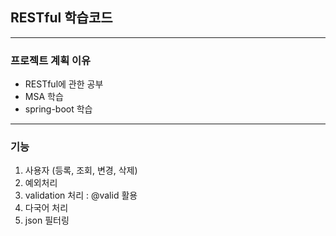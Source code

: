 ## RESTful 학습코드
------
### 프로젝트 계획 이유

- RESTful에 관한 공부
- MSA 학습
- spring-boot 학습

------
### 기능
1. 사용자 (등록, 조회, 변경, 삭제)
2. 예외처리
3. validation 처리 : @valid 활용
4. 다국어 처리
5. json 필터링